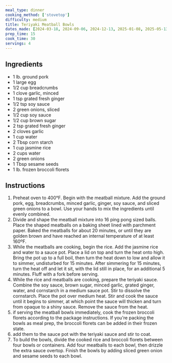 ```yaml
---
meal_type: dinner
cooking_method: ['stovetop']
difficulty: medium
title: Teriyaki Meatball Bowls
dates_made: [2024-03-18, 2024-09-06, 2024-12-13, 2025-01-08, 2025-05-13]
prep_time: 15
cook_time: 30
servings: 4
---
```


## Ingredients

- 1 lb. ground pork
- 1 large egg
- 1/2 cup breadcrumbs
- 1 clove garlic, minced
- 1 tsp grated fresh ginger
- 1/2 tsp soy sauce
- 2 green onions, sliced
- 1/2 cup soy sauce
- 1/2 cup brown sugar
- 2 tsp grated fresh ginger
- 2 cloves garlic
- 1 cup water
- 2 Tbsp corn starch
- 1 cup jasmine rice
- 2 cups water
- 2 green onions
- 1 Tbsp sesame seeds
- 1 lb. frozen broccoli florets

## Instructions

1. Preheat oven to 400°F. Begin with the meatball mixture. Add the ground pork, egg, breadcrumbs, minced garlic, ginger, soy sauce, and sliced green onions to a bowl. Use your hands to mix the ingredients until evenly combined.
2. Divide and shape the meatball mixture into 16 ping pong sized balls. Place the shaped meatballs on a baking sheet lined with parchment paper. Baked the meatballs for about 20 minutes, or until they are golden brown and have reached an internal temperature of at least 160ºF.
3. While the meatballs are cooking, begin the rice. Add the jasmine rice and water to a sauce pot. Place a lid on top and turn the heat onto high. Bring the pot up to a full boil, then turn the heat down to low and allow it to simmer, undisturbed for 15 minutes. After simmering for 15 minutes, turn the heat off and let it sit, with the lid still in place, for an additional 5 minutes. Fluff with a fork before serving.
4. While the rice and meatballs are cooking, prepare the teriyaki sauce. Combine the soy sauce, brown sugar, minced garlic, grated ginger, water, and cornstarch in a medium sauce pot. Stir to dissolve the cornstarch. Place the pot over medium heat. Stir and cook the sauce until it begins to simmer, at which point the sauce will thicken and turn from opaque to a shiny sauce. Remove the sauce from the heat.
5. if serving the meatball bowls immediately, cook the frozen broccoli florets according to the package instructions. If you're packing the bowls as meal prep, the broccoli florets can be added in their frozen state.
6. add them to the sauce pot with the teriyaki sauce and stir to coat.
7. To build the bowls, divide the cooked rice and broccoli florets between four bowls or containers. Add four meatballs to each bowl, then drizzle the extra sauce overtop. Finish the bowls by adding sliced green onion and sesame seeds to each bowl.
